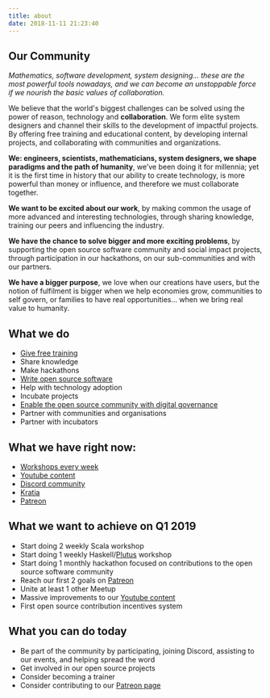 ```yaml
---
title: about
date: 2018-11-11 21:23:40
---
```


## Our Community

_Mathematics, software development, system designing... these are the most powerful tools nowadays, and we can become an unstoppable force if we nourish the basic values of collaboration._

We believe that the world's biggest challenges can be solved using the power of reason, technology and **collaboration**. We form elite system designers and channel their skills to the development of impactful projects. By offering free training and educational content, by developing internal projects, and collaborating with communities and organizations. 

**We: engineers, scientists, mathematicians, system designers, we shape paradigms and the path of humanity**, we’ve been doing it for millennia; yet it is the first time in history that our ability to create technology, is more powerful than money or influence, and therefore we must collaborate together.

**We want to be excited about our work**, by making common the usage of more advanced and interesting technologies, through sharing knowledge, training our peers and influencing the industry.

**We have the chance to solve bigger and more exciting problems**, by supporting the open source software community and social impact projects, through participation in our hackathons, on our sub-communities and with our partners.

**We have a bigger purpose**, we love when our creations have users, but the notion of fulfilment is bigger when we help economies grow, communities to self govern, or families to have real opportunities... when we bring real value to humanity.

## What we do

- [Give free training](https://www.meetup.com/lambda1-fp-academy-ams/)
- Share knowledge
- Make hackathons
- [Write open source software](https://github.com/lambdaone-io)
- Help with technology adoption
- Incubate projects
- [Enable the open source community with digital governance](https://github.com/lambdaone-io/kratia-model/blob/master/the-basic-model.md)
- Partner with communities and organisations
- Partner with incubators

## What we have right now:

- [Workshops every week](https://www.meetup.com/lambda1-fp-academy-ams/)
- [Youtube content](https://www.youtube.com/channel/UCaPcH32caKrXgTRwuz3nkrg)
- [Discord community](https://discord.gg/kpyPGhE)
- [Kratia](https://github.com/lambdaone-io/kratia-centralized)
- [Patreon](https://patreon.com/lambdaone)

## What we want to achieve on Q1 2019

- Start doing 2 weekly Scala workshop
- Start doing 1 weekly Haskell/[Plutus](https://github.com/input-output-hk/plutus) workshop
- Start doing 1 monthly hackathon focused on contributions to the open source software community
- Reach our first 2 goals on [Patreon](https://patreon.com/lambdaone)
- Unite at least 1 other Meetup
- Massive improvements to our [Youtube content](https://www.youtube.com/channel/UCaPcH32caKrXgTRwuz3nkrg)
- First open source contribution incentives system

## What you can do today

- Be part of the community by participating, joining Discord, assisting to our events, and helping spread the word
- Get involved in our open source projects
- Consider becoming a trainer
- Consider contributing to our [Patreon page](https://patreon.com/lambdaone)











